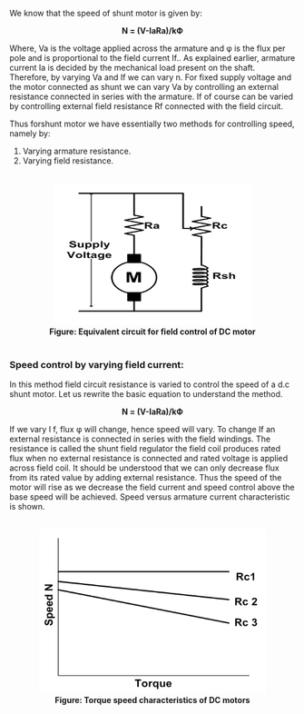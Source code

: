 We know that the speed of shunt motor is given by:<br>
<center><b>N = (V-IaRa)/kФ </b></center>

Where, Va is the voltage applied across the armature and φ is the flux per pole and is proportional to the field current If.. As explained earlier, armature current Ia is decided by the mechanical load present on the shaft. Therefore, by varying Va and If we can vary n. For fixed supply voltage and the motor connected as shunt we can vary Va by controlling an external resistance connected in series with the armature. If of course can be varied by controlling external field resistance Rf connected with the field circuit.<br/> 

Thus forshunt motor we have essentially two methods for controlling speed, namely by:<br/>

1. Varying armature resistance.<br/>
2. Varying field resistance.<br/><br/>


<center><img src="images/speed-control-of-d-c-motors3.PNG" style="width:350px;height:250px">
<br><b>Figure: Equivalent circuit for field control of DC motor</b></center>
<br>

### Speed control by varying field current:


In this method field circuit resistance is varied to control the speed of a d.c shunt motor. Let us rewrite the basic equation to understand the method.<br>
<center><b>N = (V-IaRa)/kФ </b></center>


If we vary I f, flux φ will change, hence speed will vary. To change If an external resistance is connected in series with the field windings. The resistance is called the shunt field regulator the field coil produces rated flux when no external resistance is connected and rated voltage is applied across field coil. It should be understood that we can only decrease flux from its rated value by adding external resistance. Thus the speed of the motor will rise as we decrease the field current and speed control above the base speed will be achieved. Speed versus armature current characteristic is shown.<br/><br/>
<center><img src="images/Untitled02.PNG" style="width:400px;height:290px"><br><b>
Figure: Torque speed characteristics of DC motors</b></center>

